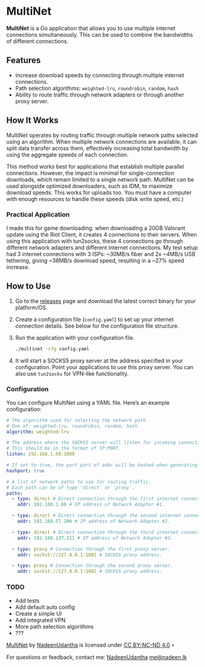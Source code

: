 # MultiNet

**MultiNet** is a Go application that allows you to use multiple internet connections simultaneously. This can be used to combine the bandwidths of different connections.

## Features

- Increase download speeds by connecting through multiple internet connections.
- Path selection algorithms: `weighted-lru`, `roundrobin`, `random`, `hash`
- Ability to route traffic through network adapters or through another proxy server.

## How It Works

MultiNet operates by routing traffic through multiple network paths selected using an algorithm. When multiple network connections are available, it can split data transfer across them, effectively increasing total bandwidth by using the aggregate speeds of each connection.

This method works best for applications that establish multiple parallel connections. However, the impact is minimal for single-connection downloads, which remain limited to a single network path. MultiNet can be used alongside optimized downloaders, such as IDM, to maximize download speeds. This works for uploads too. You must have a computer with enough resources to handle these speeds (disk write speed, etc.)

### Practical Application

I made this for game downloading: when downloading a 20GB Valorant update using the Riot Client, it creates 4 connections to their servers. When using this application with tun2socks, these 4 connections go through different network adapters and different internet connections. My test setup had 3 internet connections with 3 ISPs: ~30MB/s fiber and 2x ~4MB/s USB tethering, giving ~38MB/s download speed, resulting in a ~27% speed increase.

## How to Use

1. Go to the [releases](https://github.com/NadeenUdantha/multinet/releases) page and download the latest correct binary for your platform/OS.

2. Create a configuration file (`config.yaml`) to set up your internet connection details. See below for the configuration file structure.

3. Run the application with your configuration file.

   ```bash
   ./multinet -cfg config.yaml
   ```

4. It will start a SOCKS5 proxy server at the address specified in your configuration. Point your applications to use this proxy server. You can also use `tun2socks` for VPN-like functionality.

### Configuration

You can configure MultiNet using a YAML file. Here’s an example configuration:

```yaml
# The algorithm used for selecting the network path.
# One of: weighted-lru, roundrobin, random, hash
algorithm: weighted-lru

# The address where the SOCKS5 server will listen for incoming connections.
# This should be in the format of IP:PORT.
listen: 192.168.1.69:1080

# If set to true, the port part of addr will be hashed when generating the address hash key.
hashport: true

# A list of network paths to use for routing traffic.
# Each path can be of type 'direct' or 'proxy'.
paths:
  - type: direct # Direct connection through the first internet connection.
    addr: 192.168.1.69 # IP address of Network Adapter #1.

  - type: direct # Direct connection through the second internet connection.
    addr: 192.168.57.206 # IP address of Network Adapter #2.

  - type: direct # Direct connection through the third internet connection.
    addr: 192.168.137.211 # IP address of Network Adapter #3.

  - type: proxy # Connection through the first proxy server.
    addr: socks5://127.0.0.1:1081 # SOCKS5 proxy address.

  - type: proxy # Connection through the second proxy server.
    addr: socks5://127.0.0.1:1082 # SOCKS5 proxy address.
```

### TODO
- Add tests
- Add default auto config
- Create a simple UI
- Add integrated VPN
- More path selection algorithms
- ???

[MultiNet](https://github.com/NadeenUdantha/multinet) by [NadeenUdantha](https://nadeen.lk) is licensed under [CC BY-NC-ND 4.0](https://creativecommons.org/licenses/by-nc-nd/4.0/) 💀

For questions or feedback, contact me: [NadeenUdantha](https://github.com/NadeenUdantha) me@nadeen.lk
